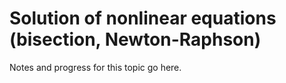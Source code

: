 # Solution of nonlinear equations (bisection, Newton-Raphson)

Notes and progress for this topic go here.
